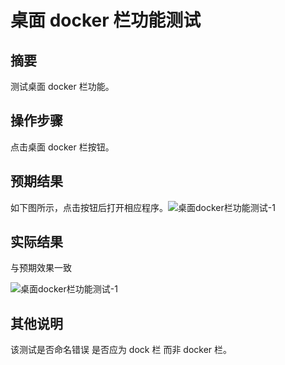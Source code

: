 # 桌面 docker 栏功能测试

## 摘要

测试桌面 docker 栏功能。

## 操作步骤

点击桌面 docker 栏按钮。

## 预期结果

如下图所示，点击按钮后打开相应程序。![桌面docker栏功能测试-1](./img/桌面docker栏功能测试-1.png)

## 实际结果

与预期效果一致 

![桌面docker栏功能测试-1](./img/桌面docker栏功能测试-1.png)

## 其他说明

该测试是否命名错误 是否应为 dock 栏 而非 docker 栏。
